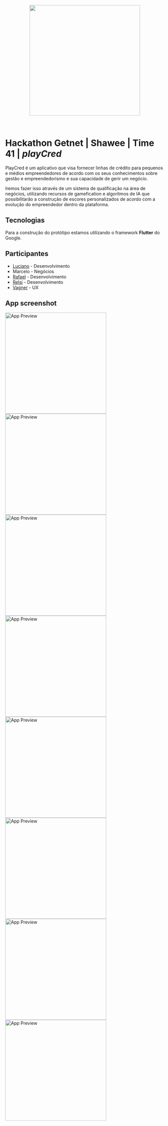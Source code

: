 <p align="center"><img src="https://webtopia.com.br/img/qualificame.png" width="350"></p><br/>

# Hackathon Getnet | Shawee | Time 41 | *playCred*

PlayCred é um aplicativo que visa fornecer linhas de crédito para pequenos e médios empreendedores de acordo com os seus conhecimentos sobre gestão e empreendedorismo e sua capacidade de gerir um negócio.

Iremos fazer isso através de um sistema de qualificação na área de negócios, utilizando recursos de gamefication e algoritmos de IA que possibilitarão a construção de escores personalizados de acordo com a evolução do empreendedor dentro da plataforma.

## Tecnologias

Para a construção do protótipo estamos utilizando o framework **Flutter** do Google.

## Participantes

 - [Luciano](https://github.com/luciano-work) - Desenvolvimento
 - Marcelo - Negócios
 - [Rafael](https://github.com/bertrandrafael) - Desenvolvimento
 - [Relsi](https://github.com/relsi) - Desenvolvimento
 - [Vagner](https://github.com/vameri) - UX

## App screenshot

<p>
  <img width="320px" alt="App Preview" src="https://github.com/relsi/hackathongetnet/blob/main/screenshot/flutter_01.png?raw=true"/>
  <img width="320px" alt="App Preview" src="https://github.com/relsi/hackathongetnet/blob/main/screenshot/flutter_02.png?raw=true"/>
  <img width="320px" alt="App Preview" src="https://github.com/relsi/hackathongetnet/blob/main/screenshot/flutter_03.png?raw=true"/>
  <img width="320px" alt="App Preview" src="https://github.com/relsi/hackathongetnet/blob/main/screenshot/flutter_04.png?raw=true"/>
  <img width="320px" alt="App Preview" src="https://github.com/relsi/hackathongetnet/blob/main/screenshot/flutter_05.png?raw=true"/>
  <img width="320px" alt="App Preview" src="https://github.com/relsi/hackathongetnet/blob/main/screenshot/flutter_06.png?raw=true"/>
  <img width="320px" alt="App Preview" src="https://github.com/relsi/hackathongetnet/blob/main/screenshot/flutter_07.png?raw=true"/>
  <img width="320px" alt="App Preview" src="https://github.com/relsi/hackathongetnet/blob/main/screenshot/flutter_09.png?raw=true"/>
</p>

